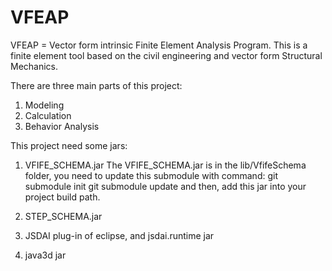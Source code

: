VFEAP
==============
VFEAP = Vector form intrinsic Finite Element Analysis Program. 
This is a finite element tool based on the civil engineering and vector form Structural Mechanics.

There are three main parts of this project:

1. Modeling
2. Calculation
3. Behavior Analysis


This project need some jars:

1. VFIFE_SCHEMA.jar
The VFIFE_SCHEMA.jar is in the lib/VfifeSchema folder, you need to update this submodule with command:
  git submodule init
  git submodule update
and then, add this jar into your project build path.

2. STEP_SCHEMA.jar
3. JSDAI plug-in of eclipse, and jsdai.runtime jar
4. java3d jar

